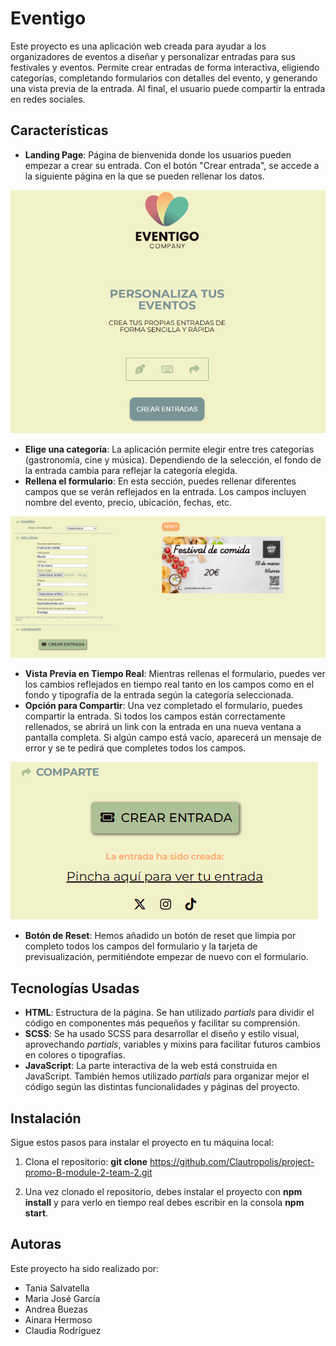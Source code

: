 # Eventigo

Este proyecto es una aplicación web creada para ayudar a los organizadores de eventos a diseñar y personalizar entradas para sus festivales y eventos. Permite crear entradas de forma interactiva, eligiendo categorías, completando formularios con detalles del evento, y generando una vista previa de la entrada. Al final, el usuario puede compartir la entrada en redes sociales.

## Características

- **Landing Page**: Página de bienvenida donde los usuarios pueden empezar a crear su entrada. Con el botón "Crear entrada", se accede a la siguiente página en la que se pueden rellenar los datos.

![Es una captura de pantalla del landing de la web](./public/images/landing-captura.png)
- **Elige una categoría**: La aplicación permite elegir entre tres categorías (gastronomía, cine y música). Dependiendo de la selección, el fondo de la entrada cambia para reflejar la categoría elegida.
- **Rellena el formulario**: En esta sección, puedes rellenar diferentes campos que se verán reflejados en la entrada. Los campos incluyen nombre del evento, precio, ubicación, fechas, etc.

![Es una captura de pantalla del formulario de la web](./public/images/formulario-captura.png)
- **Vista Previa en Tiempo Real**: Mientras rellenas el formulario, puedes ver los cambios reflejados en tiempo real tanto en los campos como en el fondo y tipografía de la entrada según la categoría seleccionada.
- **Opción para Compartir**: Una vez completado el formulario, puedes compartir la entrada. Si todos los campos están correctamente rellenados, se abrirá un link con la entrada en una nueva ventana a pantalla completa. Si algún campo está vacío, aparecerá un mensaje de error y se te pedirá que completes todos los campos.

![Es una captura de pantalla del apartado de comparte de la web](./public/images/comparte-captura.png)
- **Botón de Reset**: Hemos añadido un botón de reset que limpia por completo todos los campos del formulario y la tarjeta de previsualización, permitiéndote empezar de nuevo con el formulario.

## Tecnologías Usadas

- **HTML**: Estructura de la página. Se han utilizado *partials* para dividir el código en componentes más pequeños y facilitar su comprensión.
- **SCSS**: Se ha usado SCSS para desarrollar el diseño y estilo visual, aprovechando *partials*, variables y mixins para facilitar futuros cambios en colores o tipografías.
- **JavaScript**: La parte interactiva de la web está construida en JavaScript. También hemos utilizado *partials* para organizar mejor el código según las distintas funcionalidades y páginas del proyecto.

## Instalación

Sigue estos pasos para instalar el proyecto en tu máquina local:

1. Clona el repositorio:
   **git clone** https://github.com/Clautropolis/project-promo-B-module-2-team-2.git

2. Una vez clonado el repositorio, debes instalar el proyecto con **npm install** y para verlo en tiempo real debes escribir en la consola **npm start**.

## Autoras
Este proyecto ha sido realizado por:
- Tania Salvatella
- Maria José García
- Andrea Buezas
- Ainara Hermoso
- Claudia Rodríguez
